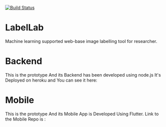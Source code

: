 [![Build Status](https://travis-ci.org/vishweshsoni/LabelLab.svg?branch=master)](https://travis-ci.org/vishweshsoni/LabelLab)

# LabelLab
Machine learning supported web-base image labelling tool for researcher. 

# Backend
This is the prototype And its Backend has been developed using node.js
It's Deployed on heroku and You can see it here:



# Mobile
This is the prototype And its Mobile App is Developed Using Flutter.
Link to the Mobile Repo is : 
